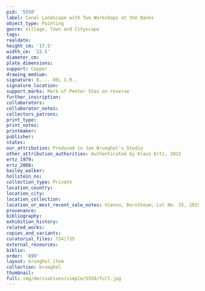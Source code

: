 ```yaml
---
pid: '5550'
label: Canal Landscape with Two Workshops at the Banks
object_type: Painting
genre: Village, Town and Cityscape
tags: 
realdate: 
height_cm: '17.5'
width_cm: '22.5'
diameter_cm: 
plate_dimensions: 
support: Copper
drawing_medium: 
signature: B.... HEL 1.0.,
signature_location: 
support_marks: Mark of Peeter Stas on reverse
further_inscription: 
collaborators: 
collaborator_notes: 
collectors_patrons: 
print_type: 
print_notes: 
printmaker: 
publisher: 
states: 
our_attribution: Produced in Jan Brueghel's Studio
other_attribution_authorities: Authenticated by Klaus Ertz, 2015
ertz_1979: 
ertz_2008: 
bailey_walker: 
hollstein_no: 
collection_type: Private
location_country: 
location_city: 
location_collection: 
location_or_most_recent_sale_notes: Vienna, Dorotheum, Lot No. 35, 2015
provenance: 
bibliography: 
exhibition_history: 
related_works: 
copies_and_variants: 
curatorial_files: 734|735
external_resources: 
biblio: 
order: '899'
layout: brueghel_item
collection: brueghel
thumbnail: 
full: img/derivatives/simple/5550/full.jpg
---
```

